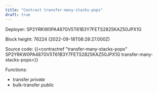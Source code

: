 ```yaml
---
title: "Contract transfer-many-stacks-pops"
draft: true
---
```

Deployer: SP2YRKW0PA487GV5T61B3Y7FETS2825KAZ50JPX1G


 



Block height: 76224 (2022-09-18T08:28:27.000Z)

Source code: {{<contractref "transfer-many-stacks-pops" SP2YRKW0PA487GV5T61B3Y7FETS2825KAZ50JPX1G transfer-many-stacks-pops>}}

Functions:

* transfer _private_
* bulk-transfer _public_
